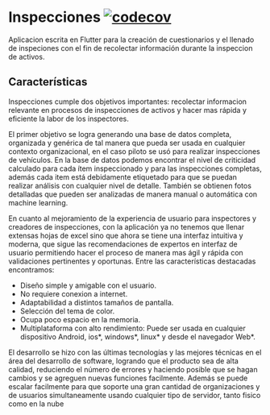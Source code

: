 # Inspecciones [![codecov](https://codecov.io/gh/gomac-un/app_inspecciones/branch/actualizacion_flutter/graph/badge.svg?token=CCRFGYBVVN)](https://codecov.io/gh/gomac-un/app_inspecciones)

Aplicacion escrita en Flutter para la creación de cuestionarios y el llenado de inspeciones con el fin de recolectar información durante la inspeccion de activos.

## Características
Inspecciones cumple dos objetivos importantes: recolectar informacion relevante en procesos de inspecciones de activos y hacer mas rápida y eficiente la labor de los inspectores.

El primer objetivo se logra generando una base de datos completa, organizada y genérica de tal manera que pueda ser usada en cualquier contexto organizacional, en el caso piloto se usó para realizar inspecciones de vehículos. En la base de datos podemos encontrar el nivel de criticidad calculado para cada ítem inspeccionado y para las inspecciones completas, además cada item está debidamente etiquetado para que se puedan realizar análisis con cualquier nivel de detalle. También se obtienen fotos detalladas que pueden ser analizadas de manera manual o automática con machine learning. 

En cuanto al mejoramiento de la experiencia de usuario para inspectores y creadores de inspecciones, con la aplicación ya no tenemos que llenar extensas hojas de excel sino que ahora se tiene una interfaz intuitiva y moderna, que sigue las recomendaciones de expertos en interfaz de usuario permitiendo hacer el proceso de manera mas ágil y rápida con validaciones pertinentes y oportunas. Entre las características destacadas encontramos:

* Diseño simple y amigable con el usuario.
* No requiere conexion a internet.
* Adaptabilidad a distintos tamaños de pantalla.
* Selección del tema de color.
* Ocupa poco espacio en la memoria.
* Multiplataforma con alto rendimiento: Puede ser usada en cualquier dispositivo Android, ios*, windows*, linux* y desde el navegador Web*.

El desarrollo se hizo con las últimas tecnologías y las mejores técnicas en el área del desarrollo de software, logrando que el producto sea de alta calidad, reduciendo el número de errores y haciendo posible que se hagan cambios y se agreguen nuevas funciones facilmente. Además se puede escalar facilmente para que soporte una gran cantidad de organizaciones y de usuarios simultaneamente usando cualquier tipo de servidor, tanto fisico como en la nube